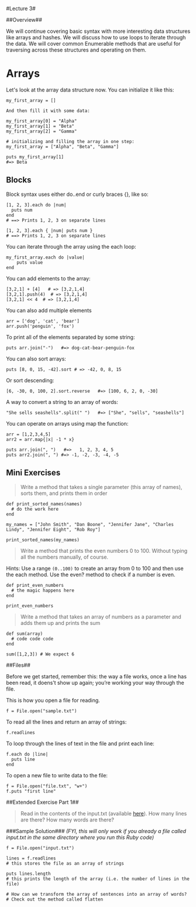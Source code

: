 #Lecture 3#

##Overview##

We will continue covering basic syntax with more interesting data structures like arrays and hashes. We will discuss how to use loops to iterate through the data. We will cover common Enumerable methods that are useful for traversing across these structures and operating on them.

# Arrays

Let's look at the array data structure now. You can initialize it like this:

```
my_first_array = []
```

```
And then fill it with some data:

my_first_array[0] = "Alpha"
my_first_array[1] = "Beta"
my_first_array[2] = "Gamma"

# initializing and filling the array in one step:
my_first_array = ["Alpha", "Beta", "Gamma"]
```

```
puts my_first_array[1]
#=> Beta
```

## Blocks

Block syntax uses either do..end or curly braces {}, like so:

```
[1, 2, 3].each do |num|
  puts num
end
# ==> Prints 1, 2, 3 on separate lines

[1, 2, 3].each { |num| puts num }
# ==> Prints 1, 2, 3 on separate lines
```


You can iterate through the array using the each loop:

```
my_first_array.each do |value|
    puts value
end
```

You can add elements to the array:

```
[3,2,1] + [4]   # => [3,2,1,4]
[3,2,1].push(4)  # => [3,2,1,4]
[3,2,1] << 4  # => [3,2,1,4]
```

You can also add multiple elements
```
arr = ['dog', 'cat', 'bear']
arr.push('penguin', 'fox')
```
To print all of the elements separated by some string:
```
puts arr.join("-")   #=> dog-cat-bear-penguin-fox
```

You can also sort arrays:

```
puts [8, 0, 15, -42].sort # => -42, 0, 8, 15
```

Or sort descending:
```
[6, -30, 0, 100, 2].sort.reverse   #=> [100, 6, 2, 0, -30]
```

A way to convert a string to an array of words:
```
"She sells seashells".split(" ")   #=> ["She", "sells", "seashells"]
```

You can operate on arrays using map the function:
```
arr = [1,2,3,4,5]
arr2 = arr.map{|x| -1 * x}

puts arr.join(", ")   #=>   1, 2, 3, 4, 5
puts arr2.join(", ") #=> -1, -2, -3, -4, -5
```
## Mini Exercises

> Write a method that takes a single parameter (this array of names), sorts them, and prints them in order

```
def print_sorted_names(names)
  # do the work here
end

my_names = ["John Smith", "Dan Boone", "Jennifer Jane", "Charles Lindy", "Jennifer Eight", "Rob Roy"]

print_sorted_names(my_names)
```

> Write a method that prints the even numbers 0 to 100. Without typing all the numbers manually, of course.

Hints: Use a range `(0..100)` to create an array from 0 to 100 and then use the each method. Use the even? method to check if a number is even.

```
def print_even_numbers
  # the magic happens here
end

print_even_numbers
```

> Write a method that takes an array of numbers as a parameter and adds them up and prints the sum

```
def sum(array)
  # code code code
end

sum([1,2,3]) # We expect 6
```

##Files##

Before we get started, remember this: the way a file works, once a line has been read, it doens’t show up again; you’re working your way through the file.

This is how you open a file for reading.
```
f = File.open("sample.txt")
```

To read all the lines and return an array of strings:
```
f.readlines
```

To loop through the lines of text in the file and print each line:
```
f.each do |line|
  puts line
end
```

To open a new file to write data to the file:
```
f = File.open("file.txt", "w+")
f.puts "first line"
```

##Extended Exercise Part 1##

> Read in the contents of the input.txt (available [here](https://raw.githubusercontent.com/edge-academy/Winter-2015-Web-Development-Fundamentals/master/Week%202/input.txt)). How many lines are there? How many words are there?

###Sample Solution###
*(FYI, this will only work if you already a file called input.txt in the same directory where you run this Ruby code)*
```
f = File.open("input.txt")

lines = f.readlines
# this stores the file as an array of strings

puts lines.length
# this prints the length of the array (i.e. the number of lines in the file)

# How can we transform the array of sentences into an array of words?
# Check out the method called flatten
```
